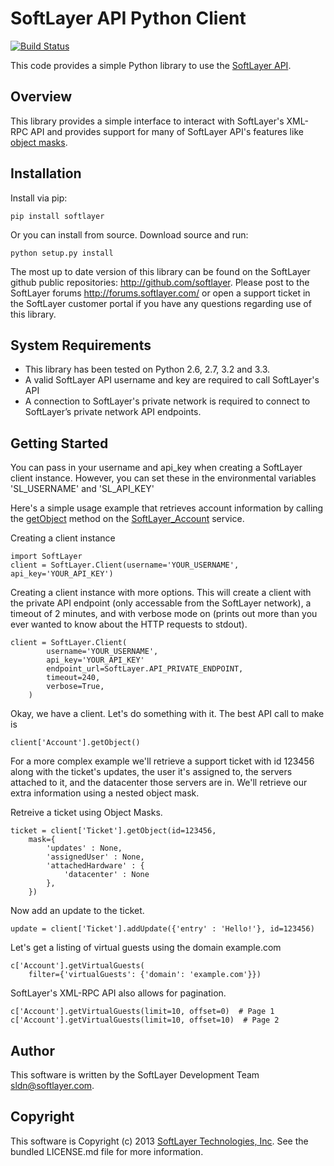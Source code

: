 SoftLayer API Python Client
===========================
[![Build Status](https://travis-ci.org/sudorandom/softlayer-api-python-client.png)](https://travis-ci.org/sudorandom/softlayer-api-python-client)

This code provides a simple Python library to use the [SoftLayer API](http://sldn.softlayer.com/reference/softlayerapi).

Overview
--------

This library provides a simple interface to interact with SoftLayer's XML-RPC API and provides support for many of SoftLayer API's features like [object masks](http://sldn.softlayer.com/article/Using-Object-Masks-SoftLayer-API).

Installation
------------
Install via pip:
```
pip install softlayer
```

Or you can install from source. Download source and run:

```
python setup.py install
```


The most up to date version of this library can be found on the SoftLayer github public repositories: http://github.com/softlayer. Please post to the SoftLayer forums http://forums.softlayer.com/ or open a support ticket in the SoftLayer customer portal if you have any questions regarding use of this library.

System Requirements
-------------------

* This library has been tested on Python 2.6, 2.7, 3.2 and 3.3.
* A valid SoftLayer API username and key are required to call SoftLayer's API
* A connection to SoftLayer's private network is required to connect to SoftLayer’s private network API endpoints.

Getting Started
---------------
You can pass in your username and api_key when creating a SoftLayer client instance. However, you can set these in the environmental variables 'SL_USERNAME' and 'SL_API_KEY'

Here's a simple usage example that retrieves account information by calling the [getObject](http://sldn.softlayer.com/wiki/index.php/SoftLayer_Account::getObject) method on the [SoftLayer_Account](http://sldn.softlayer.com/wiki/index.php/SoftLayer_Account) service.

Creating a client instance
```
import SoftLayer
client = SoftLayer.Client(username='YOUR_USERNAME', api_key='YOUR_API_KEY')
```

Creating a client instance with more options. This will create a client with the private API endpoint (only accessable from the SoftLayer network), a timeout of 2 minutes, and with verbose mode on (prints out more than you ever wanted to know about the HTTP requests to stdout).
```
client = SoftLayer.Client(
        username='YOUR_USERNAME',
        api_key='YOUR_API_KEY'
        endpoint_url=SoftLayer.API_PRIVATE_ENDPOINT,
        timeout=240,
        verbose=True,
    )
```

Okay, we have a client. Let's do something with it. The best API call to make is 
```
client['Account'].getObject()
```

For a more complex example we'll retrieve a support ticket with id 123456 along with the ticket's updates, the user it's assigned to, the servers attached to it, and the datacenter those servers are in. We'll retrieve our extra information using a nested object mask.

Retreive a ticket using Object Masks.
```
ticket = client['Ticket'].getObject(id=123456,
    mask={
        'updates' : None,
        'assignedUser' : None,
        'attachedHardware' : {
            'datacenter' : None
        },
    })
```

Now add an update to the ticket.
```
update = client['Ticket'].addUpdate({'entry' : 'Hello!'}, id=123456)
```

Let's get a listing of virtual guests using the domain example.com
```
c['Account'].getVirtualGuests(
    filter={'virtualGuests': {'domain': 'example.com'}})
```

SoftLayer's XML-RPC API also allows for pagination.
```
c['Account'].getVirtualGuests(limit=10, offset=0)  # Page 1
c['Account'].getVirtualGuests(limit=10, offset=10)  # Page 2
```

Author
------
This software is written by the SoftLayer Development Team [sldn@softlayer.com](mailto:sldn@softlayer.com).

Copyright
---------
This software is Copyright (c) 2013 [SoftLayer Technologies, Inc](http://www.softlayer.com/). See the bundled LICENSE.md file for more information.
